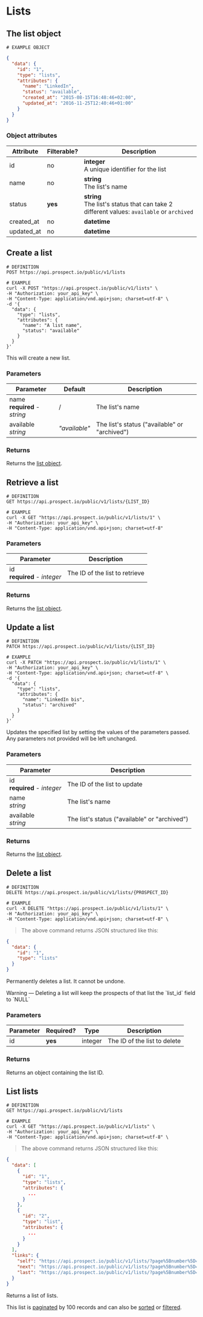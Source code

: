 # Lists
## The list object
```
# EXAMPLE OBJECT
```

```json
{
  "data": {
    "id": "1",
    "type": "lists",
    "attributes": {
      "name": "LinkedIn",
      "status": "available",
      "created_at": "2015-08-15T16:48:46+02:00",
      "updated_at": "2016-11-25T12:40:46+01:00"
    }
  }
}
```

### Object attributes
Attribute | Filterable? | Description
--------- | ----------- | -----------
id | no | **integer** <br />A unique identifier for the list
name | no | **string** <br />The list's name
status | **yes** | **string** <br />The list's status that can take 2 different values: `available` or `archived`
created_at | no | **datetime** | ISO 8601 format with timezone offset
updated_at | no | **datetime** | ISO 8601 format with timezone offset


## Create a list
```shell
# DEFINITION
POST https://api.prospect.io/public/v1/lists

# EXAMPLE
curl -X POST "https://api.prospect.io/public/v1/lists" \
-H "Authorization: your_api_key" \
-H "Content-Type: application/vnd.api+json; charset=utf-8" \
-d '{
  "data": {
    "type": "lists",
    "attributes": {
      "name": "A list name",
      "status": "available"
    }
  }
}'
```

This will create a new list.

### Parameters
Parameter | Default | Description
--------- | ------- | ------------
name<br />**required** - *string* | / | The list's name
available<br />*string* | *"available"* | The list's status ("available" or "archived")

### Returns
Returns the [list object](#the-list-object).

## Retrieve a list
```shell
# DEFINITION
GET https://api.prospect.io/public/v1/lists/{LIST_ID}

# EXAMPLE
curl -X GET "https://api.prospect.io/public/v1/lists/1" \
-H "Authorization: your_api_key" \
-H "Content-Type: application/vnd.api+json; charset=utf-8"
```

### Parameters
Parameter | Description
--------- | -----------
id<br />**required** - *integer* | The ID of the list to retrieve

### Returns
Returns the [list object](#the-list-object).

## Update a list
```shell
# DEFINITION
PATCH https://api.prospect.io/public/v1/lists/{LIST_ID}

# EXAMPLE
curl -X PATCH "https://api.prospect.io/public/v1/lists/1" \
-H "Authorization: your_api_key" \
-H "Content-Type: application/vnd.api+json; charset=utf-8" \
-d '{
  "data": {
    "type": "lists",
    "attributes": {
      "name": "LinkedIn bis",
      "status": "archived"
    }
  }
}'
```

Updates the specified list by setting the values of the parameters passed. Any parameters not provided will be left unchanged.

### Parameters
Parameter | Description
--------- | -----------
id<br />**required** - *integer* | The ID of the list to update
name<br />*string* | The list's name
available<br />*string* | The list's status ("available" or "archived")

### Returns
Returns the [list object](#the-list-object).

## Delete a list
```shell
# DEFINITION
DELETE https://api.prospect.io/public/v1/lists/{PROSPECT_ID}

# EXAMPLE
curl -X DELETE "https://api.prospect.io/public/v1/lists/1" \
-H "Authorization: your_api_key" \
-H "Content-Type: application/vnd.api+json; charset=utf-8" \
```

> The above command returns JSON structured like this:

```json
{
  "data": {
    "id": "1",
    "type": "lists"
  }
}
```

Permanently deletes a list. It cannot be undone.

<aside class="notice">
Warning — Deleting a list will keep the prospects of that list the `list_id` field to `NULL`
</aside>

### Parameters
Parameter | Required? | Type | Description
--------- | --------- | -----| -----------
id | **yes** | integer | The ID of the list to delete

### Returns
Returns an object containing the list ID.

## List lists

```shell
# DEFINITION
GET https://api.prospect.io/public/v1/lists

# EXAMPLE
curl -X GET "https://api.prospect.io/public/v1/lists" \
-H "Authorization: your_api_key" \
-H "Content-Type: application/vnd.api+json; charset=utf-8" \
```

> The above command returns JSON structured like this:

```json
{
  "data": [
    {
      "id": "1",
      "type": "lists",
      "attributes": {
        ...
      }
    },
    {
      "id": "2",
      "type": "list",
      "attributes": {
        ...
      }
    }
  ],
  "links": {
    "self": "https://api.prospect.io/public/v1/lists/?page%5Bnumber%5D=1&page%5Bsize%5D=100",
    "next": "https://api.prospect.io/public/v1/lists/?page%5Bnumber%5D=2&page%5Bsize%5D=100",
    "last": "https://api.prospect.io/public/v1/lists/?page%5Bnumber%5D=5&page%5Bsize%5D=100"
  }
}
```

Returns a list of lists.

This list is [paginated](#pagination) by 100 records and can also be [sorted](#sorting) or [filtered](#filtering).
